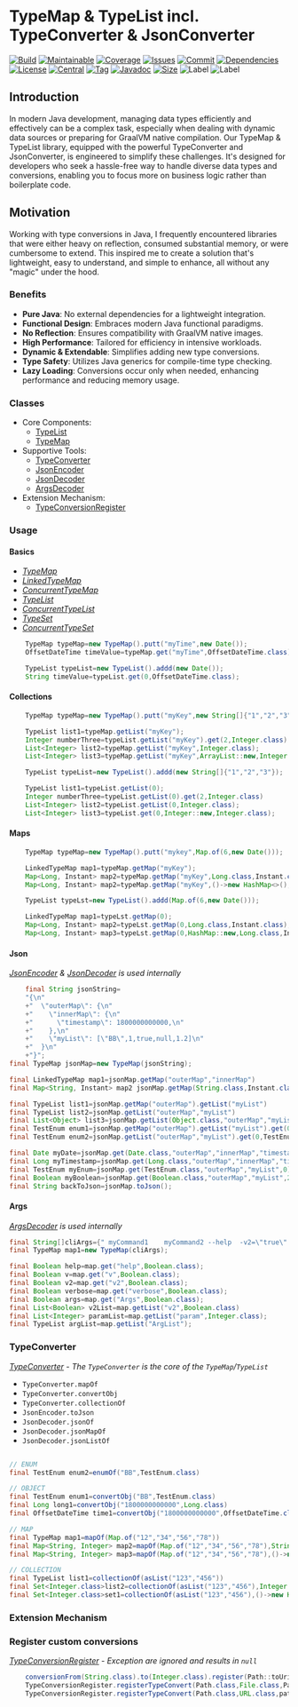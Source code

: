 # TypeMap & TypeList incl. TypeConverter & JsonConverter

[![Build][build_shield]][build_link]
[![Maintainable][maintainable_shield]][maintainable_link]
[![Coverage][coverage_shield]][coverage_link]
[![Issues][issues_shield]][issues_link]
[![Commit][commit_shield]][commit_link]
[![Dependencies][dependency_shield]][dependency_link]
[![License][license_shield]][license_link]
[![Central][central_shield]][central_link]
[![Tag][tag_shield]][tag_link]
[![Javadoc][javadoc_shield]][javadoc_link]
[![Size][size_shield]][size_shield]
![Label][label_shield]
![Label][java_version]

## Introduction

In modern Java development, managing data types efficiently and effectively can be a complex task, especially when
dealing with dynamic data sources or preparing for GraalVM native compilation. Our TypeMap & TypeList library, equipped
with the powerful TypeConverter and JsonConverter, is engineered to simplify these challenges. It's designed for
developers who seek a hassle-free way to handle diverse data types and conversions, enabling you to focus more on
business logic rather than boilerplate code.

## Motivation

Working with type conversions in Java, I frequently encountered libraries that were either heavy on reflection, consumed
substantial memory, or were cumbersome to extend. This inspired me to create a solution that's lightweight, easy to
understand, and simple to enhance, all without any "magic" under the hood.

### Benefits

- **Pure Java**: No external dependencies for a lightweight integration.
- **Functional Design**: Embraces modern Java functional paradigms.
- **No Reflection**: Ensures compatibility with GraalVM native images.
- **High Performance**: Tailored for efficiency in intensive workloads.
- **Dynamic & Extendable**: Simplifies adding new type conversions.
- **Type Safety**: Utilizes Java generics for compile-time type checking.
- **Lazy Loading**: Conversions occur only when needed, enhancing performance and reducing memory usage.

### Classes

- Core Components:
    - [TypeList](#basics)
    - [TypeMap](#basics)
- Supportive Tools:
    - [TypeConverter](#typeconverter)
    - [JsonEncoder](#json)
    - [JsonDecoder](#json)
    - [ArgsDecoder](#args)
- Extension Mechanism:
    - [TypeConversionRegister](#register-custom-conversions)

### Usage

#### Basics

- _[TypeMap](src/main/java/berlin/yuna/typemap/model/TypeMap.java)_
- _[LinkedTypeMap](src/main/java/berlin/yuna/typemap/model/LinkedTypeMap.java)_
- _[ConcurrentTypeMap](src/main/java/berlin/yuna/typemap/model/ConcurrentTypeMap.java)_
- _[TypeList](src/main/java/berlin/yuna/typemap/model/TypeList.java)_
- _[ConcurrentTypeList](src/main/java/berlin/yuna/typemap/model/ConcurrentTypeList.java)_
- _[TypeSet](src/main/java/berlin/yuna/typemap/model/TypeSet.java)_
- _[ConcurrentTypeSet](src/main/java/berlin/yuna/typemap/model/ConcurrentTypeSet.java)_

```java
    TypeMap typeMap=new TypeMap().putt("myTime",new Date());
    OffsetDateTime timeValue=typeMap.get("myTime",OffsetDateTime.class);
```

```java
    TypeList typeList=new TypeList().addd(new Date());
    String timeValue=typeList.get(0,OffsetDateTime.class);
```

#### Collections

```java
    TypeMap typeMap=new TypeMap().putt("myKey",new String[]{"1","2","3"});

    TypeList list1=typeMap.getList("myKey");
    Integer numberThree=typeList.getList("myKey").get(2,Integer.class)
    List<Integer> list2=typeMap.getList("myKey",Integer.class);
    List<Integer> list3=typeMap.getList("myKey",ArrayList::new,Integer.class);
```

```java
    TypeList typeList=new TypeList().addd(new String[]{"1","2","3"});

    TypeList list1=typeList.getList(0);
    Integer numberThree=typeList.getList(0).get(2,Integer.class)
    List<Integer> list2=typeList.getList(0,Integer.class);
    List<Integer> list3=typeList.get(0,Integer::new,Integer.class);
```

#### Maps

```java
    TypeMap typeMap=new TypeMap().putt("mykey",Map.of(6,new Date()));

    LinkedTypeMap map1=typeMap.getMap("myKey");
    Map<Long, Instant> map2=typeMap.getMap("myKey",Long.class,Instant.class)
    Map<Long, Instant> map2=typeMap.getMap("myKey",()->new HashMap<>(),Long.class)
```

```java
    TypeList typeLst=new TypeList().addd(Map.of(6,new Date()));

    LinkedTypeMap map1=typeLst.getMap(0);
    Map<Long, Instant> map2=typeLst.getMap(0,Long.class,Instant.class);
    Map<Long, Instant> map3=typeLst.getMap(0,HashMap::new,Long.class,Instant.class);
```

#### Json

_[JsonEncoder](src/main/java/berlin/yuna/typemap/logic/JsonEncoder.java) & [JsonDecoder](src/main/java/berlin/yuna/typemap/logic/JsonDecoder.java)
is used internally_

```java
    final String jsonString=
    "{\n"
    +"  \"outerMap\": {\n"
    +"    \"innerMap\": {\n"
    +"      \"timestamp\": 1800000000000,\n"
    +"    },\n"
    +"    \"myList\": [\"BB\",1,true,null,1.2]\n"
    +"  }\n"
    +"}";
final TypeMap jsonMap=new TypeMap(jsonString);

final LinkedTypeMap map1=jsonMap.getMap("outerMap","innerMap")
final Map<String, Instant> map2 jsonMap.getMap(String.class,Instant.class,"outerMap","innerMap")

final TypeList list1=jsonMap.getMap("outerMap").getList("myList")
final TypeList list2=jsonMap.getList("outerMap","myList")
final List<Object> list3=jsonMap.getList(Object.class,"outerMap","myList")
final TestEnum enum1=jsonMap.getMap("outerMap").getList("myList").get(0,TestEnum.class)
final TestEnum enum2=jsonMap.getList("outerMap","myList").get(0,TestEnum.class)

final Date myDate=jsonMap.get(Date.class,"outerMap","innerMap","timestamp");
final Long myTimestamp=jsonMap.get(Long.class,"outerMap","innerMap","timestamp");
final TestEnum myEnum=jsonMap.get(TestEnum.class,"outerMap","myList",0);
final Boolean myBoolean=jsonMap.get(Boolean.class,"outerMap","myList",2);
final String backToJson=jsonMap.toJson();
```

#### Args

_[ArgsDecoder](src/main/java/berlin/yuna/typemap/logic/ArgsDecoder.java) is used internally_

```java
final String[]cliArgs={" myCommand1    myCommand2 --help  -v2=\"true\" -v=\"true\" -v=\"true\" --verbose=\"true\"   -Args=\"true\" -param 42   54   -ArgList=\"item 1\" --ArgList=\"item 2\" -v2=\"false\" --ArgList=\"-item 3\"  "};
final TypeMap map1=new TypeMap(cliArgs);

final Boolean help=map.get("help",Boolean.class);
final Boolean v=map.get("v",Boolean.class);
final Boolean v2=map.get("v2",Boolean.class);
final Boolean verbose=map.get("verbose",Boolean.class);
final Boolean args=map.get("Args",Boolean.class);
final List<Boolean> v2List=map.getList("v2",Boolean.class)
final List<Integer> paramList=map.getList("param",Integer.class);
final TypeList argList=map.getList("ArgList");
```

### TypeConverter

_[TypeConverter](src/main/java/berlin/yuna/typemap/logic/TypeConverter.java) - The `TypeConverter` is the core of
the `TypeMap`/`TypeList`_

* `TypeConverter.mapOf`
* `TypeConverter.convertObj`
* `TypeConverter.collectionOf`
* `JsonEncoder.toJson`
* `JsonDecoder.jsonOf`
* `JsonDecoder.jsonMapOf`
* `JsonDecoder.jsonListOf`

```java

// ENUM
final TestEnum enum2=enumOf("BB",TestEnum.class)

// OBJECT
final TestEnum enum1=convertObj("BB",TestEnum.class)
final Long long1=convertObj("1800000000000",Long.class)
final OffsetDateTime time1=convertObj("1800000000000",OffsetDateTime.class)

// MAP
final TypeMap map1=mapOf(Map.of("12","34","56","78"))
final Map<String, Integer> map2=mapOf(Map.of("12","34","56","78"),String.class,Integer.class)
final Map<String, Integer> map3=mapOf(Map.of("12","34","56","78"),()->new HashMap<>(),String.class,Integer.class)

// COLLECTION
final TypeList list1=collectionOf(asList("123","456"))
final Set<Integer.class>list2=collectionOf(asList("123","456"),Integer.class)
final Set<Integer.class>set1=collectionOf(asList("123","456"),()->new HashSet<>(),Integer.class)
```

### Extension Mechanism

### Register custom conversions

_[TypeConversionRegister](src/main/java/berlin/yuna/typemap/config/TypeConversionRegister.java) - Exception are ignored
and results in `null`_

```java
    conversionFrom(String.class).to(Integer.class).register(Path::toUri);
    TypeConversionRegister.registerTypeConvert(Path.class,File.class,Path::toFile);
    TypeConversionRegister.registerTypeConvert(Path.class,URL.class,path->path.toUri().toURL());
```

[build_shield]: https://github.com/YunaBraska/type-map/workflows/MVN_RELEASE/badge.svg

[build_link]: https://github.com/YunaBraska/type-map/actions?query=workflow%3AMVN_RELEASE

[maintainable_shield]: https://img.shields.io/codeclimate/maintainability/YunaBraska/type-map?style=flat-square

[maintainable_link]: https://codeclimate.com/github/YunaBraska/type-map/maintainability

[coverage_shield]: https://img.shields.io/codeclimate/coverage/YunaBraska/type-map?style=flat-square

[coverage_link]: https://codeclimate.com/github/YunaBraska/type-map/test_coverage

[issues_shield]: https://img.shields.io/github/issues/YunaBraska/type-map?style=flat-square

[issues_link]: https://github.com/YunaBraska/type-map/commits/main

[commit_shield]: https://img.shields.io/github/last-commit/YunaBraska/type-map?style=flat-square

[commit_link]: https://github.com/YunaBraska/type-map/issues

[license_shield]: https://img.shields.io/github/license/YunaBraska/type-map?style=flat-square

[license_link]: https://github.com/YunaBraska/type-map/blob/main/LICENSE

[dependency_shield]: https://img.shields.io/librariesio/github/YunaBraska/type-map?style=flat-square

[dependency_link]: https://libraries.io/github/YunaBraska/type-map

[central_shield]: https://img.shields.io/maven-central/v/berlin.yuna/type-map?style=flat-square

[central_link]:https://search.maven.org/artifact/berlin.yuna/type-map

[tag_shield]: https://img.shields.io/github/v/tag/YunaBraska/type-map?style=flat-square

[tag_link]: https://github.com/YunaBraska/type-map/releases

[javadoc_shield]: https://javadoc.io/badge2/berlin.yuna/type-map/javadoc.svg?style=flat-square

[javadoc_link]: https://javadoc.io/doc/berlin.yuna/type-map

[size_shield]: https://img.shields.io/github/repo-size/YunaBraska/type-map?style=flat-square

[label_shield]: https://img.shields.io/badge/Yuna-QueenInside-blueviolet?style=flat-square

[gitter_shield]: https://img.shields.io/gitter/room/YunaBraska/type-map?style=flat-square

[gitter_link]: https://gitter.im/type-map/Lobby

[java_version]: https://img.shields.io/badge/java-8-blueviolet?style=flat-square
